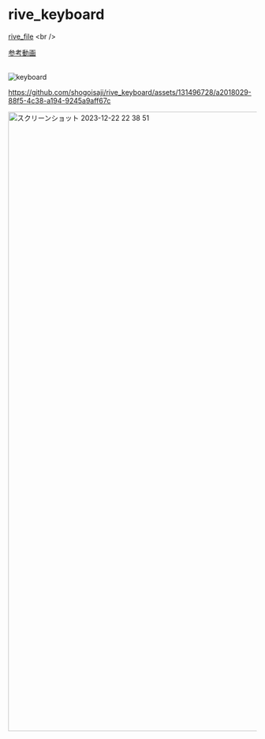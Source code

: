 # rive_keyboard

[rive_file](https://shogoisaji.github.io/colasol/](https://github.com/shogoisaji/rive_keyboard/blob/main/assets/rive/))  
<br />

[参考動画](https://www.youtube.com/watch?v=5-yYkOmyeo8)
<br />
<br />

![keyboard](https://github.com/shogoisaji/rive_keyboard/assets/131496728/44beb44d-b317-4147-bb9e-dd20d42b4e23)


https://github.com/shogoisaji/rive_keyboard/assets/131496728/a2018029-88f5-4c38-a194-9245a9aff67c

<img width="1254" alt="スクリーンショット 2023-12-22 22 38 51" src="https://github.com/shogoisaji/rive_keyboard/assets/131496728/e18c70f8-b09a-4712-9acb-2f9d0b98032a">

